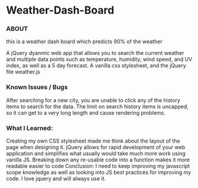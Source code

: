 # Weather-Dash-Board

<h3> ABOUT </h3>

this is a weather dash board which predicts 90% of the weather

A jQuery dyanmic web app that allows you to search the current weather and multiple data points such as temperature, humidity, wind speed, and UV index, as well as a 5 day forecast.
A vanilla css stylesheet, and the jQuery file weather.js

<h3>Known Issues / Bugs</h3>

After searching for a new city, you are unable to click any of the history items to search for the data.
The limit on search history items is uncapped, so it can get to a very long length and cause rendering problems.

<h3>What I Learned:</h3>

Creating my own CSS stylesheet made me think about the layout of the page when designing it.
jQuery allows for rapid development of your web application and simplifies what usually would take much more work using vanilla JS.
Breaking down any re-usable code into a function makes it more readable easier to code
Conclusion:
I need to keep improving my javascript scope knowledge as well as looking into JS best practices for improving my code.
I love jquery and will always use it.
